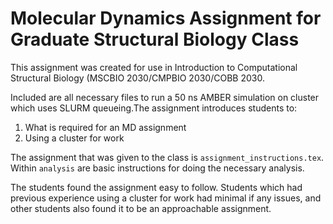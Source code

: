 # Molecular Dynamics Assignment for Graduate Structural Biology Class

This assignment was created for use in Introduction to Computational Structural Biology (MSCBIO 2030/CMPBIO 2030/COBB 2030.

Included are all necessary files to run a 50 ns AMBER simulation on cluster which uses SLURM queueing.The assignment introduces students to:
1. What is required for an MD assignment 
2. Using a cluster for work

The assignment that was given to the class is `assignment_instructions.tex`. Within `analysis` are basic instructions for doing the necessary analysis.

The students found the assignment easy to follow. Students which had previous experience using a cluster for work had minimal if any issues, and other students also found it to be an approachable assignment. 
